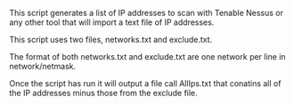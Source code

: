 This script generates a list of IP addresses to scan with Tenable Nessus or any other tool that will import a text file of IP addresses.

This script uses two files, networks.txt and exclude.txt.

The format of both networks.txt and exclude.txt are one network per line in network/netmask.

Once the script has run it will output a file call AllIps.txt that conatins all of the IP addresses minus those from the exclude file.
